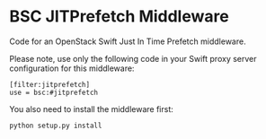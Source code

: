 # BSC JITPrefetch Middleware
Code for an OpenStack Swift Just In Time Prefetch middleware.

Please note, use only the following code in your Swift proxy server configuration for this middleware:
```
[filter:jitprefetch]
use = bsc:#jitprefetch
```
You also need to install the middleware first:
```
python setup.py install 
```
